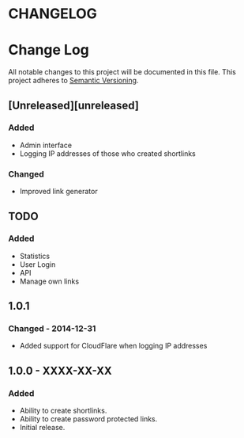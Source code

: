 CHANGELOG
================

# Change Log
All notable changes to this project will be documented in this file.
This project adheres to [Semantic Versioning](http://semver.org/).

## [Unreleased][unreleased]
### Added
- Admin interface
- Logging IP addresses of those who created shortlinks
### Changed
- Improved link generator

## TODO
### Added
- Statistics
- User Login
- API
- Manage own links

## 1.0.1
### Changed - 2014-12-31
- Added support for CloudFlare when logging IP addresses

## 1.0.0 - XXXX-XX-XX
### Added
- Ability to create shortlinks.
- Ability to create password protected links.
- Initial release.
